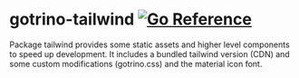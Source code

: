 # gotrino-tailwind [![Go Reference](https://pkg.go.dev/badge/github.com/golangee/gotrino-tailwind.svg)](https://pkg.go.dev/github.com/golangee/gotrino-tailwind)
Package tailwind provides some static assets and higher level components to speed up development. It includes
a bundled tailwind version (CDN) and some custom modifications (gotrino.css) and the material icon font.
